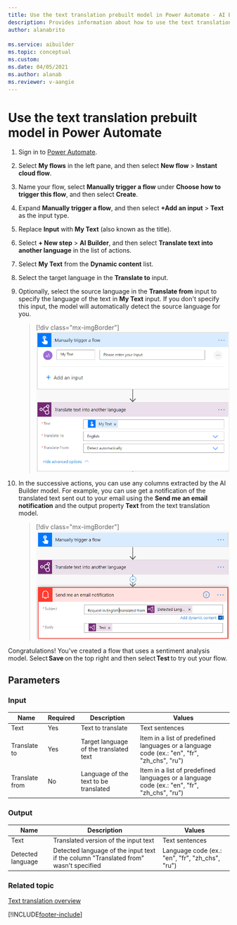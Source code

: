 ```yaml
---
title: Use the text translation prebuilt model in Power Automate - AI Builder | Microsoft Docs
description: Provides information about how to use the text translation prebuilt model in your Flows
author: alanabrito

ms.service: aibuilder
ms.topic: conceptual
ms.custom: 
ms.date: 04/05/2021
ms.author: alanab
ms.reviewer: v-aangie
---
```


# Use the text translation prebuilt model in Power Automate

1. Sign in to [Power Automate](https://flow.microsoft.com/).

1. Select **My flows** in the left pane, and then select **New flow** > **Instant cloud flow**.

1. Name your flow, select **Manually trigger a flow** under **Choose how to trigger this flow**, and then select **Create**.

1. Expand **Manually trigger a flow**, and then select **+Add an input** > **Text** as the input type.

1. Replace  **Input** with **My Text** (also known as the title).

1. Select **+ New step** > **AI Builder**, and then select **Translate text into another language** in the list of actions.

1. Select **My Text** from the **Dynamic content** list.

1. Select the target language in the **Translate to** input.

1. Optionally, select the source language in the **Translate from** input to specify the language of the text in **My Text** input. If you don't specify this input, the model will automatically detect the source language for you.

    > [!div class="mx-imgBorder"]
    > ![Trigger text translation flow.](media/trigger-text-translation.png "Trigger text translation flow")

1. In the successive actions, you can use any columns extracted by the AI Builder model. For example, you can use get a notification of the translated text sent out to your email using the **Send me an email notification** and the output property **Text** from the text translation model.

    > [!div class="mx-imgBorder"]
    > ![Text translation flow example.](media/text-translation-flow-example.png "Text translation flow example")
    
Congratulations! You've created a flow that uses a sentiment analysis model. Select **Save** on the top right and then select **Test** to try out your flow.

## Parameters
### Input
|Name |Required |Description |Values |
|---------|---------|---------|---------|
|Text |Yes |Text to translate |Text sentences |
|Translate to |Yes |Target language of the translated text | Item in a list of predefined languages or a language code (ex.: "en", "fr", "zh_chs", "ru")
|Translate from |No |Language of the text to be translated | Item in a list of predefined languages or a language code (ex.: "en", "fr", "zh_chs", "ru")

### Output
|Name |Description |Values |
|---------|---------|---------|
|Text |Translated version of the input text|Text sentences |
|Detected language |Detected language of the input text if the column "Translated from" wasn't specified |Language code (ex.: "en", "fr", "zh_chs", "ru")|

### Related topic

[Text translation overview](prebuilt-text-translation.md)


[!INCLUDE[footer-include](includes/footer-banner.md)]